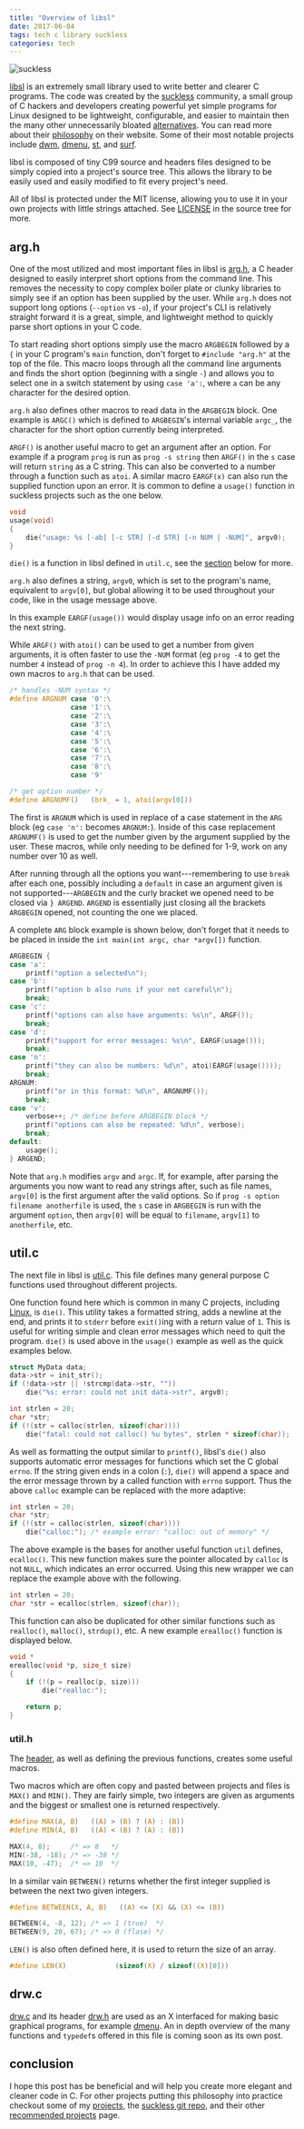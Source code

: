 ```yaml
---
title: "Overview of libsl"
date: 2017-06-04
tags: tech c library suckless
categories: tech
---
```


![suckless](/img/posts/sl-header.png)

[libsl][8] is an extremely small library used to write better and clearer C
programs. The code was created by the [suckless][9] community, a small group of
C hackers and developers creating powerful yet simple programs for Linux
designed to be lightweight, configurable, and easier to maintain then the many
other unnecessarily bloated [alternatives][10]. You can read more about their
[philosophy][11] on their website. Some of their most notable projects include
[dwm][12], [dmenu][13], [st][14], and [surf][15].

libsl is composed of tiny C99 source and headers files designed to be simply
copied into a project's source tree. This allows the library to be easily used
and easily modified to fit every project's need.

All of libsl is protected under the MIT license, allowing you to use it in your
own projects with little strings attached. See [LICENSE][6] in the source tree
for more.

## arg.h

One of the most utilized and most important files in libsl is [arg.h][1], a
C header designed to easily interpret short options from the command line.
This removes the necessity to copy complex boiler plate or clunky libraries to
simply see if an option has been supplied by the user.  While `arg.h` does not
support long options (`--option` vs `-o`), if your project's CLI is relatively
straight forward it is a great, simple, and lightweight method to quickly parse
short options in your C code.

To start reading short options simply use the macro `ARGBEGIN` followed by a
`{` in your C program's `main` function, don't forget to `#include "arg.h"` at
the top of the file. This macro loops through all the command line arguments
and finds the short option (beginning with a single `-`) and allows you to
select one in a switch statement by using `case 'a':`, where `a` can be any
character for the desired option.

`arg.h` also defines other macros to read data in the `ARGBEGIN` block. One
example is `ARGC()` which is defined to `ARGBEGIN`'s internal variable `argc_`,
the character for the short option currently being interpreted.

`ARGF()` is another useful macro to get an argument after an option. For
example if a program `prog` is run as `prog -s string` then `ARGF()` in the `s`
case will return `string` as a C string. This can also be converted to a number
through a function such as `atoi`.  A similar macro `EARGF(x)` can also run the
supplied function upon an error. It is common to define a `usage()` function
in suckless projects such as the one below.

```c
void
usage(void)
{
	die("usage: %s [-ab] [-c STR] [-d STR] [-n NUM | -NUM]", argv0);
}
```

`die()` is a function in libsl defined in `util.c`, see the [section](#utilc)
below for more.

`arg.h` also defines a string, `argv0`, which is set to the program's name,
equivalent to `argv[0]`, but global allowing it to be used throughout your
code, like in the usage message above.

In this example `EARGF(usage())` would display usage info on an error reading
the next string.

While `ARGF()` with `atoi()` can be used to get a number from given arguments,
it is often faster to use the `-NUM` format (eg `prog -4` to get the number `4`
instead of `prog -n 4`). In order to achieve this I have added my own macros
to `arg.h` that can be used.

```c
/* handles -NUM syntax */
#define ARGNUM case '0':\
               case '1':\
               case '2':\
               case '3':\
               case '4':\
               case '5':\
               case '6':\
               case '7':\
               case '8':\
               case '9'

/* get option number */
#define ARGNUMF()	(brk_ = 1, atoi(argv[0]))
```

The first is `ARGNUM` which is used in replace of a case statement in the
`ARG` block (eg `case 'n':` becomes `ARGNUM:`). Inside of this case
replacement `ARGNUMF()` is used to get the number given by the argument
supplied by the user. These macros, while only needing to be defined for 1-9,
work on any number over 10 as well.

After running through all the options you want---remembering to use `break`
after each one, possibly including a `default` in case an argument given is not
supported---`ARGBEGIN` and the curly bracket we opened need to be
closed via `} ARGEND`.  `ARGEND` is essentially just closing all the brackets
`ARGBEGIN` opened, not counting the one we placed.

A complete `ARG` block example is shown below, don't forget that it needs to be
placed in inside the `int main(int argc, char *argv[])` function.

```c
ARGBEGIN {
case 'a':
	printf("option a selected\n");
case 'b':
	printf("option b also runs if your not careful\n");
	break;
case 'c':
	printf("options can also have arguments: %s\n", ARGF());
	break;
case 'd':
	printf("support for error messages: %s\n", EARGF(usage()));
	break;
case 'n':
	printf("they can also be numbers: %d\n", atoi(EARGF(usage())));
	break;
ARGNUM:
	printf("or in this format: %d\n", ARGNUMF());
	break;
case 'v':
	verbose++; /* define before ARGBEGIN block */
	printf("options can also be repeated: %d\n", verbose);
	break;
default:
	usage();
} ARGEND;
```

Note that `arg.h` modifies `argv` and `argc`. If, for example, after parsing
the arguments you now want to read any strings after, such as file names,
`argv[0]` is the first argument after the valid options. So if `prog -s option
filename anotherfile` is used, the `s` case in `ARGBEGIN` is run with the
argument `option`, then `argv[0]` will be equal to `filename`, `argv[1]` to
`anotherfile`, etc.

## util.c

The next file in libsl is [util.c][2]. This file defines many general purpose C
functions used throughout different projects.

One function found here which is common in many C projects, including
[Linux][7], is `die()`. This utility takes a formatted string, adds a newline
at the end, and prints it to `stderr` before `exit()`ing with a return value of
`1`. This is useful for writing simple and clean error messages which need to
quit the program. `die()` is used above in the `usage()` example as well as the
quick examples below.

```c
struct MyData data;
data->str = init_str();
if (!data->str || !strcmp(data->str, ""))
	die("%s: error: could not init data->str", argv0);
```

```c
int strlen = 20;
char *str;
if (!(str = calloc(strlen, sizeof(char))))
	die("fatal: could not calloc() %u bytes", strlen * sizeof(char));
```

As well as formatting the output similar to `printf()`, libsl's `die()` also
supports automatic error messages for functions which set the C global `errno`.
If the string given ends in a colon (`:`), `die()` will append a space and the
error message thrown by a called function with `errno` support. Thus the above
`calloc` example can be replaced with the more adaptive:

```c
int strlen = 20;
char *str;
if (!(str = calloc(strlen, sizeof(char))))
	die("calloc:"); /* example error: "calloc: out of memory" */
```

The above example is the bases for another useful function `util` defines,
`ecalloc()`. This new function makes sure the pointer allocated by `calloc` is
not `NULL`, which indicates an error occurred. Using this new wrapper we can
replace the example above with the following.

```c
int strlen = 20;
char *str = ecalloc(strlen, sizeof(char));
```

This function can also be duplicated for other similar functions such as
`realloc()`, `malloc()`, `strdup()`, etc. A new example `erealloc()` function
is displayed below.

```c
void *
erealloc(void *p, size_t size)
{
	if (!(p = realloc(p, size)))
		die("realloc:");

	return p;
}
```

### util.h

The [header][3], as well as defining the previous functions, creates some
useful macros.

Two macros which are often copy and pasted between projects and files is
`MAX()` and `MIN()`. They are fairly simple, two integers are given as
arguments and the biggest or smallest one is returned respectively.

```c
#define MAX(A, B)   ((A) > (B) ? (A) : (B))
#define MIN(A, B)   ((A) < (B) ? (A) : (B))
```

```c
MAX(4, 8);     /* => 8   */
MIN(-38, -18); /* => -38 */
MAX(10, -47);  /* => 10  */
```

In a similar vain `BETWEEN()` returns whether the first integer supplied is
between the next two given integers.

```c
#define BETWEEN(X, A, B)   ((A) <= (X) && (X) <= (B))
```

```c
BETWEEN(4, -8, 12); /* => 1 (true)  */
BETWEEN(9, 20, 67); /* => 0 (flase) */
```

`LEN()` is also often defined here, it is used to return the size of an array.

```c
#define LEN(X)            (sizeof(X) / sizeof((X)[0]))
```

## drw.c

[drw.c][4] and its header [drw.h][5] are used as an X interfaced for making
basic graphical programs, for example [dmenu](http://tools.suckless.org/dmenu).
An in depth overview of the many functions and `typedef`s offered in this file
is coming soon as its own post.

## conclusion

I hope this post has be beneficial and will help you create more elegant and
cleaner code in C. For other projects putting this philosophy into practice
checkout some of my [projects](/projects), the [suckless git
repo](http://git.suckless.org), and their other [recommended
projects](http://suckless.org/rocks) page.

[1]:  http://git.suckless.org/libsl/tree/arg.h
[2]:  http://git.suckless.org/libsl/tree/util.c
[3]:  http://git.suckless.org/libsl/tree/util.h
[4]:  http://git.suckless.org/libsl/tree/drw.c
[5]:  http://git.suckless.org/libsl/tree/drw.h
[6]:  http://git.suckless.org/libsl/tree/LICENSE
[7]:  https://github.com/torvalds/linux/blob/16f73eb02d7e1765ccab3d2018e0bd98eb93d973/arch/mn10300/boot/tools/build.c#L47
[8]:  http://git.suckless.org/libsl
[9]:  http://suckless.org
[10]: http://suckless.org/sucks
[11]: http://suckless.org/philosophy
[12]: http://dwm.suckless.org/
[13]: http://tools.suckless.org/dmenu
[14]: http://st.suckless.org/
[15]: http://surf.suckless.org/

